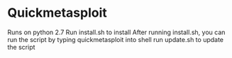 # Quickmetasploit
Runs on python 2.7
Run install.sh to install
After running install.sh, you can run the script by typing quickmetasploit into shell
run update.sh to update the script
